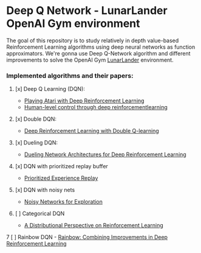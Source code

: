 # Deep Q Network - LunarLander OpenAI Gym environment

The goal of this repository is to study relatively in depth value-based Reinforcement Learning algorithms using deep neural networks as function approximators. We're gonna use Deep Q-Network algorithm and different improvements to solve the OpenAI Gym [LunarLander](https://gym.openai.com/envs/LunarLander-v2/) environment.

### Implemented algorithms and their papers:
1. [x] Deep Q Learning (DQN):
    - [Playing Atari with Deep Reinforcement Learning](https://arxiv.org/abs/1312.5602)
    - [Human-level control through deep reinforcementlearning](http://www.readcube.com/articles/10.1038/nature14236)

2. [x] Double DQN:
    - [Deep Reinforcement Learning with Double Q-learning](https://arxiv.org/abs/1509.06461)

3. [x] Dueling DQN:
    - [Dueling Network Architectures for Deep Reinforcement Learning](https://arxiv.org/abs/1511.06581)

4. [x] DQN with prioritized replay buffer
    - [Prioritized Experience Replay](https://arxiv.org/abs/1511.05952)

5. [x] DQN with noisy nets
    - [Noisy Networks for Exploration](https://arxiv.org/abs/1706.10295)

6. [ ] Categorical DQN
    - [A Distributional Perspective on Reinforcement Learning](https://arxiv.org/abs/1707.06887)

7 [ ] Rainbow DQN
    - [Rainbow: Combining Improvements in Deep Reinforcement Learning](https://arxiv.org/abs/1710.02298)
